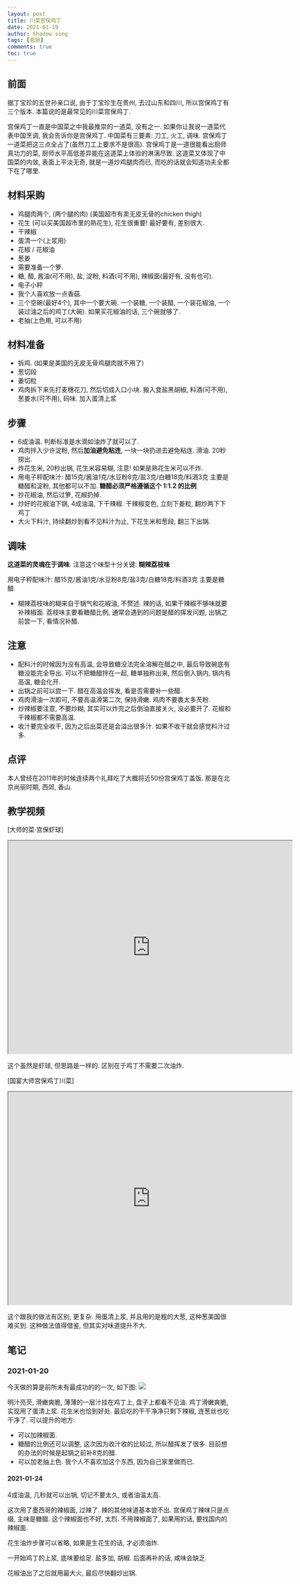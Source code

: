 ```yaml
---
layout: post
title: 川菜宫保鸡丁
date: 2021-01-19
author: Shadow song
tags: [庖厨]
comments: true
toc: true
---
```


## 前面

据丁宝珍的五世孙亲口说, 由于丁宝珍生在贵州, 去过山东和四川, 所以宫保鸡丁有三个版本. 本篇说的是最常见的川菜宫保鸡丁. 

宫保鸡丁一直是中国菜之中我最推崇的一道菜, 没有之一.  如果你让我说一道菜代表中国烹调, 我会告诉你是宫保鸡丁.  中国菜有三要素: 刀工, 火工, 调味. 宫保鸡丁一道菜把这三点全占了(虽然刀工上要求不是很高). 宫保鸡丁是一道很能看出厨师真功力的菜, 厨师水平高低差异能在这道菜上体验的淋漓尽致. 这道菜又体现了中国菜的内敛, 表面上平淡无奇, 就是一道炒鸡腿肉而已, 而吃的话就会知道功夫全都下在了哪里.  

## 材料采购

- 鸡腿肉两个, (两个腿的肉) (美国超市有卖无皮无骨的chicken thigh)
- 花生 (可以买美国超市里的熟花生), 花生很重要! 最好要有, 差别很大.
- 干辣椒
- 蛋清一个(上浆用)
- 花椒 / 花椒油
- 葱姜
- 需要准备一个箩. 
- 糖, 醋, 酱油(可不用), 盐, 淀粉, 料酒(可不用), 辣椒面(最好有, 没有也可). 
- 电子小秤
- 我个人喜欢放一点香菇. 
- 三个空碗(最好4个), 其中一个要大碗.  一个装糖, 一个装醋, 一个装花椒油, 一个装过油之后的鸡丁(大碗).   如果买花椒油的话, 三个碗就够了.
- 老抽(上色用, 可以不用)



## 材料准备

- 拆鸡. (如果是美国的无皮无骨鸡腿肉就不用了)
- 葱切段
- 姜切粒
- 鸡肉拆下来先打麦穗花刀, 然后切成入口小块. 搬入食盐黑胡椒, 料酒(可不用), 葱姜水(可不用), 码味. 加入蛋清上浆


## 步骤

- 6成油温. 判断标准是水滴如油炸了就可以了.  
- 鸡肉拌入少许淀粉, 然后**加油避免粘连**, 一块一块扔进去避免粘连.  滑油.  20秒捞出. 
- 炸花生米, 20秒出锅, 花生米容易糊, 注意!  如果是熟花生米可以不炸. 
- 用电子秤配味汁: 醋15克/酱油1克/水豆粉8克/盐3克/白糖18克/料酒3克  主要是糖醋和淀粉, 其他都可以不加. **糖醋必须严格遵循这个 1:1.2 的比例**
- 抄花椒油, 然后过箩, 花椒扔掉. 
- 炒好的花椒油下锅, 4成油温, 下干辣椒. 干辣椒变色, 立刻下姜粒, 翻炒两下下鸡丁
- 大火下料汁, 持续翻炒到看不见料汁为止, 下花生米和葱段, 翻三下出锅. 


## 调味

**这道菜的灵魂在于调味**. 注意这个味型十分关键: **糊辣荔枝味**

用电子秤配味汁: 醋15克/酱油1克/水豆粉8克/盐3克/白糖18克/料酒3克  主要是糖醋. 

- 糊辣荔枝味的糊来自于锅气和花椒油, 不赘述. 辣的话, 如果干辣椒不够味就要补辣椒面. 荔枝味主要看糖醋比例, 通常会遇到的问题是醋的挥发问题, 出锅之前尝一下, 看情况补醋. 

## 注意

- 配料汁的时候因为没有高温, 会导致糖没法完全溶解在醋之中, 最后导致碗底有糖没能完全导出. 可以不把糖醋拌在一起, 糖单独称出来, 然后倒入锅内, 锅内有高温, 糖会化开. 
- 出锅之前可以尝一下. 醋在高温会挥发, 看是否需要补一些醋. 
- 鸡肉滑油一次即可, 不要高温滑第二次, 保持滑嫩. 鸡肉不要裹太多芡粉. 
- 炒辣椒要注意, 不要炒糊, 其实可以炸完之后倒油直接关火, 没必要开了. 花椒和干辣椒都不需要高温. 
- 收汁要完全收干, 因为之后出菜还是会溢出很多汁. 如果不收干就会感觉料汁过多. 



## 点评

本人曾经在2011年的时候连续两个礼拜吃了大概将近50份宫保鸡丁盖饭. 那是在北京尚丽时期, 西郊, 香山. 


## 教学视频

[大师的菜·宫保虾球]

<iframe src="https://drive.google.com/file/d/1vb4A-NmGugTks55NmHOWWhxOHDTAe9Pq/preview" width="640" height="480"></iframe>

这个虽然是虾球, 但思路是一样的. 区别在于鸡丁不需要二次油炸. 

[国宴大师宫保鸡丁川菜]

<iframe src="https://drive.google.com/file/d/1ftNpJdjbFvLhRJCs6voqrx2vin8eJ47E/preview" width="640" height="480"></iframe>

这个跟我的做法有区别, 更复杂. 用蛋清上浆, 并且用的是粗的大葱, 这种葱美国很难买到.  这种做法值得借鉴, 但其实对味道提升不大. 

## 笔记

### 2021-01-20

今天做的算是前所未有最成功的的一次, 如下图: 
![](https://lh3.googleusercontent.com/pw/ACtC-3dR3qizfPmMnT_rPQ17DY8FCdRu-cJHHZWGAc5IC3mkaE3VonSU8T2suEfY9I-USaV0fPAMpmcjnKN-Uo88qlH7FTOReLxuHcBCG28ulvgrIlq950VeSeF3dIf9-Wmhx6xaSCaxI6TA5ow-_qwrNvj0LA=w1215-h912-no?authuser=0)

明汁亮芡, 滑嫩爽脆, 薄薄的一层汁挂在鸡丁上, 盘子上都看不见油. 鸡丁滑嫩爽脆, 实现用了蛋清上浆. 花生米也恰到好处. 最后吃的干干净净只剩下辣椒, 连葱丝也吃干净了. 可以提升的地方: 

- 可以加辣椒面. 
- 糖醋的比例还可以调整, 这次因为收汁收的比较过, 所以醋挥发了很多. 目前想的办法的时候是起锅之前补8克的醋. 
- 可以加老抽上色. 我个人不喜欢加这个东西, 因为自己家里做而已. 


#### 2021-01-24

4成油温, 几秒就可以出锅, 切记不要太久, 或者油温太高. 

这次用了墨西哥的辣椒面, 过辣了. 辣的其他味道基本尝不出. 宫保鸡丁辣味只是点缀, 主味是糖醋. 这个辣椒面也不好, 太烈. 不用辣椒面了, 如果用的话, 要找国内的辣椒面. 

花生油炸步骤可以省略, 如果是生花生的话, 才必须油炸. 

一开始鸡丁的上浆, 底味要给足. 盐多加, 胡椒. 后面再补的话, 咸味会缺乏. 

花椒油出了之后就用最大火, 最后尽快翻炒出锅. 

